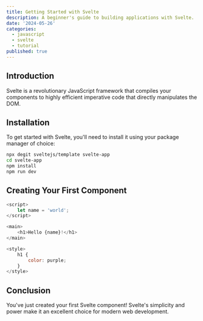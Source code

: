 ```yaml
---
title: Getting Started with Svelte
description: A beginner's guide to building applications with Svelte.
date: '2024-05-26'
categories:
  - javascript
  - svelte
  - tutorial
published: true
---
```


## Introduction

Svelte is a revolutionary JavaScript framework that compiles your components to highly efficient imperative code that directly manipulates the DOM.

## Installation

To get started with Svelte, you'll need to install it using your package manager of choice:

```bash
npx degit sveltejs/template svelte-app
cd svelte-app
npm install
npm run dev
```

## Creating Your First Component

```javascript
<script>
	let name = 'world';
</script>

<main>
	<h1>Hello {name}!</h1>
</main>

<style>
	h1 {
		color: purple;
	}
</style>
```

## Conclusion

You've just created your first Svelte component! Svelte's simplicity and power make it an excellent choice for modern web development.
